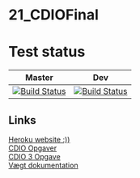 # 21_CDIOFinal
# Test status 
| Master |  Dev | 
|:---:|:---:| 
|[![Build Status](https://travis-ci.com/ToOgFyrreTyvende/21_CDIOFinal.svg?branch=master)](https://travis-ci.com/ToOgFyrreTyvende/21_CDIOFinal) |[![Build Status](https://travis-ci.com/ToOgFyrreTyvende/21_CDIOFinal.svg?branch=dev)](https://travis-ci.com/ToOgFyrreTyvende/21_CDIOFinal)|  


## Links
<a href="http://final-21.herokuapp.com/main">Heroku website :)) </a> <br>
<a href="https://drive.google.com/drive/folders/0B1qlt-Xd6kaQRVpuYThCVUhCbkk">CDIO Opgaver</a> <br>
<a href="https://docs.google.com/document/d/1l0mSHTJmUcMbL-GQX_dN_ImHSpVwLR1Jxt8Acry_a0E/edit#heading=h.aq3cztu9h95f">CDIO 3 Opgave</a> <br>
<a href="https://drive.google.com/drive/folders/0B-pPbZ8YwfkFQjJ0dVhYRkxiZ2c">Vægt dokumentation</a> <br>

